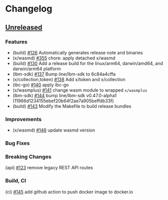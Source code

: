 <!--
Guiding Principles:

Changelogs are for humans, not machines.
There should be an entry for every single version.
The same types of changes should be grouped.
Versions and sections should be linkable.
The latest version comes first.
The release date of each version is displayed.
Mention whether you follow Semantic Versioning.

Usage:

Change log entries are to be added to the Unreleased section under the
appropriate stanza (see below). Each entry should ideally include a tag and
the Github issue reference in the following format:

* (<tag>) \#<issue-number> message

The issue numbers will later be link-ified during the release process so you do
not have to worry about including a link manually, but you can if you wish.

Types of changes (Stanzas):

"Features" for new features.
"Improvements" for changes in existing functionality.
"Deprecated" for soon-to-be removed features.
"Bug Fixes" for any bug fixes.
"Client Breaking" for breaking CLI commands and REST routes.
"State Machine Breaking" for breaking the AppState

Ref: https://keepachangelog.com/en/1.0.0/
-->

# Changelog

## [Unreleased]

### Features
* (build) [\#126](https://github.com/line/lbm/pull/126) Automatically generates release note and binaries
* (x/wasmd) [\#355](https://github.com/line/lbm/pull/355) chore: apply detached x/wasmd
* (build) [\#130](https://github.com/line/lbm/pull/130) Add a release build for the linux/arm64, darwin/amd64, and darwin/arm64 platform
* (lbm-sdk) [\#137](https://github.com/line/lbm/pull/137) Bump line/lbm-sdk to 6c84a4cffa
* (x/collection,token) [\#138](https://github.com/line/lbm/pull/138) Add x/token and x/collection
* (ibc-go) [\#140](https://github.com/line/lbm/pull/140) apply ibc-go
* (x/wasmplus) [\#141](https://github.com/line/lbm/pull/141) change wasm module to wrapped `x/wasmplus`
* (lbm-sdk) [\#144](https://github.com/line/lbm/pull/144) bump line/lbm-sdk v0.47.0-alpha1 (11966d1234155ebef20b64f2ae7a905beffdb33f) 
* (build) [\#143](https://github.com/line/lbm/pull/143) Modify the Makefile to build release bundles

### Improvements
* (x/wasmd) [\#146](https://github.com/line/lbm/pull/146) update wasmd version

### Bug Fixes

### Breaking Changes
(api) [\#123](https://github.com/line/lbm/pull/123) remove legacy REST API routes

### Build, CI
(ci) [\#145](https://github.com/line/lbm/pull/145) add github action to push docker image to docker.io


<!-- Release links -->
[Unreleased]: https://github.com/line/lbm/compare/v0.7.0...HEAD
